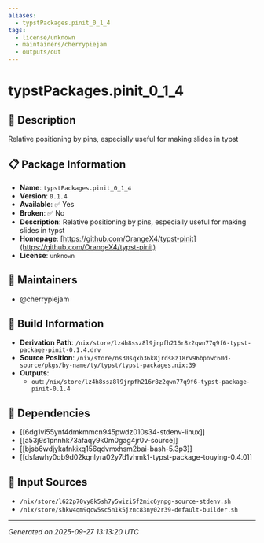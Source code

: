 ```yaml
---
aliases:
  - typstPackages.pinit_0_1_4
tags:
  - license/unknown
  - maintainers/cherrypiejam
  - outputs/out
---
```


# typstPackages.pinit_0_1_4

## 📝 Description

Relative positioning by pins, especially useful for making slides in typst

## 📋 Package Information

- **Name**: `typstPackages.pinit_0_1_4`
- **Version**: `0.1.4`
- **Available**: ✅ Yes
- **Broken**: ✅ No
- **Description**: Relative positioning by pins, especially useful for making slides in typst
- **Homepage**: [https://github.com/OrangeX4/typst-pinit](https://github.com/OrangeX4/typst-pinit)
- **License**: `unknown`
## 👥 Maintainers

- @cherrypiejam


## 🔧 Build Information

- **Derivation Path**: `/nix/store/lz4h8ssz8l9jrpfh216r8z2qwn77q9f6-typst-package-pinit-0.1.4.drv`
- **Source Position**: `/nix/store/ns30sqxb36k8jrds8z18rv96bpnwc60d-source/pkgs/by-name/ty/typst/typst-packages.nix:39`
- **Outputs**:
  - `out`:  `/nix/store/lz4h8ssz8l9jrpfh216r8z2qwn77q9f6-typst-package-pinit-0.1.4`

## 🔗 Dependencies

- [[6dg1vi55ynf4dmkmmcn945pwdz010s34-stdenv-linux]]
- [[a53j9s1pnnhk73afaqy9k0m0gag4jr0v-source]]
- [[bjsb6wdjykafnkixq156qdvmxhsm2bai-bash-5.3p3]]
- [[dsfawhy0qb9d02kqnlyra02y7d1vhmk1-typst-package-touying-0.4.0]]

## 📁 Input Sources

- `/nix/store/l622p70vy8k5sh7y5wizi5f2mic6ynpg-source-stdenv.sh`
- `/nix/store/shkw4qm9qcw5sc5n1k5jznc83ny02r39-default-builder.sh`

---
*Generated on 2025-09-27 13:13:20 UTC*
